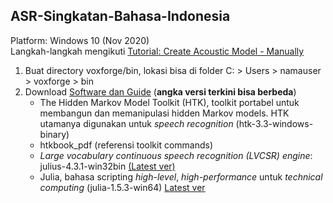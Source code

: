 ## ASR-Singkatan-Bahasa-Indonesia
Platform: Windows 10 (Nov 2020)\
Langkah-langkah mengikuti [Tutorial: Create Acoustic Model - Manually](http://www.voxforge.org/home/dev/acousticmodels/windows/create/htkjulius/tutorial)<br>
1. Buat directory voxforge/bin, lokasi bisa di folder C: > Users > namauser > voxforge > bin
2. Download [Software dan Guide](http://www.voxforge.org/home/dev/acousticmodels/windows/create/htkjulius/tutorial/download) (**angka versi terkini bisa berbeda**)
   - The Hidden Markov Model Toolkit (HTK), toolkit portabel untuk membangun dan memanipulasi hidden Markov models. HTK utamanya digunakan untuk *speech recognition* (htk-3.3-windows-binary)
   - htkbook_pdf (referensi toolkit commands)
   - *Large vocabulary continuous speech recognition (LVCSR) engine*: julius-4.3.1-win32bin [(Latest ver)](http://julius.osdn.jp/en_index.php#latest_version)
   - Julia, bahasa scripting *high-level*, *high-performance* untuk *technical computing* (julia-1.5.3-win64) [Latest ver](https://julialang.org/downloads/)
